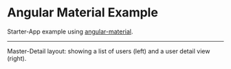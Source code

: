 # Angular Material Example
Starter-App example using [angular-material](https://material.angularjs.org/latest/).
___
Master-Detail layout: showing a list of users (left) and a user detail view (right).
